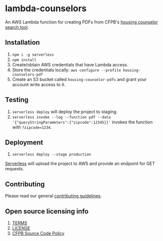 # lambda-counselors

An AWS Lambda function for creating PDFs from CFPB's [housing counselor search tool](https://www.consumerfinance.gov/find-a-housing-counselor/).

## Installation

1. `npm i -g serverless`
1. `npm install`
1. Create/obtain AWS credentials that have Lambda access.
1. Store the credentials locally: `aws configure --profile housing-counselors-pdf`
1. Create an S3 bucket called `housing-counselor-pdfs` and grant your account write access to it.

## Testing

1. `serverless deploy` will deploy the project to staging.
1. `serverless invoke --log --function pdf --data '{"queryStringParameters":{"zipcode":12345}}'` invokes the function with `?zipcode=1234`.

## Deployment

1. `serverless deploy --stage production`

[Serverless](https://serverless.com/) will upload the project to AWS and provide an endpoint for GET requests.

## Contributing

Please read our general [contributing guidelines](CONTRIBUTING.md).

## Open source licensing info
1. [TERMS](TERMS.md)
2. [LICENSE](LICENSE)
3. [CFPB Source Code Policy](https://github.com/cfpb/source-code-policy/)
